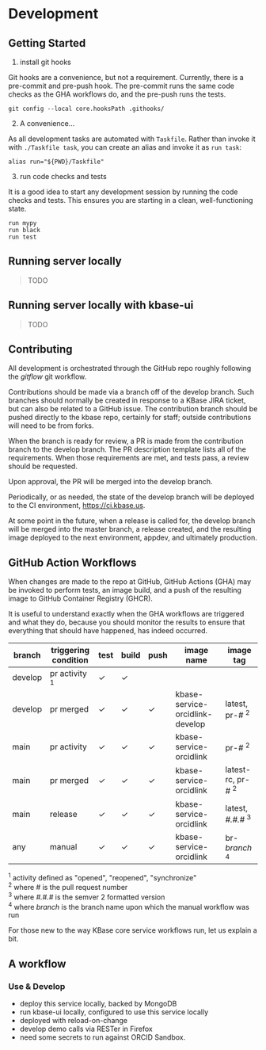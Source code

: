 # Development

## Getting Started

1.  install git hooks

Git hooks are a convenience, but not a requirement. Currently, there is a pre-commit and pre-push hook. The pre-commit runs the same code checks as the GHA workflows do, and the pre-push runs the tests.

```shell
git config --local core.hooksPath .githooks/
```

2. A convenience...

As all development tasks are automated with `Taskfile`. Rather than invoke it with `./Taskfile task`, you can create an alias and invoke it as `run task`:

```shell
alias run="${PWD}/Taskfile"
```

3. run code checks and tests

It is a good idea to start any development session by running the code checks and tests. This ensures you are starting in a clean, well-functioning state.

```shell
run mypy
run black
run test
```

## Running server locally 

> TODO

## Running server locally with kbase-ui

> TODO 

## Contributing

All development is orchestrated through the GitHub repo roughly following the *gitflow* git workflow.

Contributions should be made via a branch off of the develop branch. Such branches should normally be created in response to a KBase JIRA ticket, but can also be related to a GitHub issue. The contribution branch should be pushed directly to the kbase repo, certainly for staff; outside contributions will need to be from forks.

When the branch is ready for review, a PR is made from the contribution branch to the develop branch. The PR description template lists all of the requirements. When those requirements are met, and tests pass, a review should be requested.

Upon approval, the PR will be merged into the develop branch.

Periodically, or as needed, the state of the develop branch will be deployed to the CI environment, https://ci.kbase.us.

At some point in the future, when a release is called for, the develop branch will be merged into the master branch, a release created, and the resulting image deployed to the next environment, appdev, and ultimately production.

## GitHub Action Workflows

When changes are made to the repo at GitHub, GitHub Actions (GHA) may be invoked to perform tests, an image build, and a push of the resulting image to GitHub Container Registry (GHCR).

It is useful to understand exactly when the GHA workflows are triggered and what they do, because you should monitor the results to ensure that everything that should have happened, has indeed occurred.

| branch | triggering condition | test | build | push | image name | image tag |
|--------|----------------------|------|-------|------|---|---|
| develop | pr activity <sup>1</sup> | ✓ | ✓ | | | |
| develop | pr merged | ✓ | ✓ | ✓ |  kbase-service-orcidlink-develop | latest, pr-_#_ <sup>2</sup> |
| main | pr activity | ✓ | ✓ | ✓ | kbase-service-orcidlink | pr-_#_ <sup>2</sup> |
| main | pr merged | ✓ | ✓ | ✓ | kbase-service-orcidlink |latest-rc, pr-_#_ <sup>2</sup> |
| main | release | ✓ | ✓ | ✓ | kbase-service-orcidlink | latest, _#.#.#_ <sup>3</sup>|
| any | manual | ✓ | ✓ | ✓ | kbase-service-orcidlink | br-_branch_ <sup>4</sup>|

<sup>1</sup> activity defined as "opened", "reopened", "synchronize"   
<sup>2</sup> where _#_ is the pull request number  
<sup>3</sup> where _#.#.#_ is the semver 2 formatted version  
<sup>4</sup> where _branch_ is the branch name upon which the manual workflow was run

For those new to the way KBase core service workflows run, let us explain a bit.


 

## A workflow

### Use & Develop

- deploy this service locally, backed by MongoDB
- run kbase-ui locally, configured to use this service locally
- deployed with reload-on-change 
- develop demo calls via RESTer in Firefox
- need some secrets to run against ORCID Sandbox.

